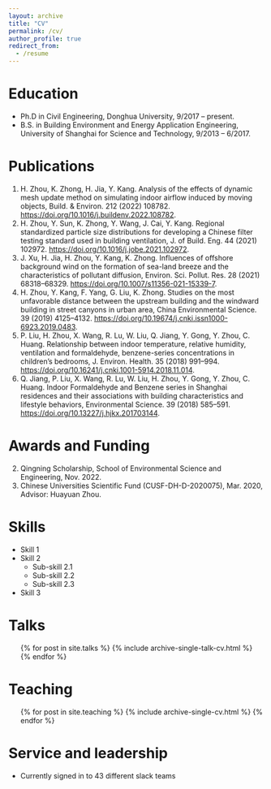 ```yaml
---
layout: archive
title: "CV"
permalink: /cv/
author_profile: true
redirect_from:
  - /resume
---
```



Education
======
* Ph.D in Civil Engineering, Donghua University, 9/2017 – present.
* B.S. in Building Environment and Energy Application Engineering, University of Shanghai for Science and Technology, 9/2013 – 6/2017.

# Publications

1.	H. Zhou, K. Zhong, H. Jia, Y. Kang. Analysis of the effects of dynamic mesh update method on simulating indoor airflow induced by moving objects, Build. & Environ. 212 (2022) 108782. https://doi.org/10.1016/j.buildenv.2022.108782.
1.	H. Zhou, Y. Sun, K. Zhong, Y. Wang, J. Cai, Y. Kang. Regional standardized particle size distributions for developing a Chinese filter testing standard used in building ventilation, J. of Build. Eng. 44 (2021) 102972. https://doi.org/10.1016/j.jobe.2021.102972.
1.	J. Xu, H. Jia, H. Zhou, Y. Kang, K. Zhong. Influences of offshore background wind on the formation of sea-land breeze and the characteristics of pollutant diffusion, Environ. Sci. Pollut. Res. 28 (2021) 68318–68329. https://doi.org/10.1007/s11356-021-15339-7.
1.	H. Zhou, Y. Kang, F. Yang, G. Liu, K. Zhong. Studies on the most unfavorable distance between the upstream building and the windward building in street canyons in urban area, China Environmental Science. 39 (2019) 4125–4132. https://doi.org/10.19674/j.cnki.issn1000-6923.2019.0483.
1.	P. Liu, H. Zhou, X. Wang, R. Lu, W. Liu, Q. Jiang, Y. Gong, Y. Zhou, C. Huang. Relationship between indoor temperature, relative humidity, ventilation and formaldehyde, benzene-series concentrations in children’s bedrooms, J. Environ. Health. 35 (2018) 991–994. https://doi.org/10.16241/j.cnki.1001-5914.2018.11.014.
1.	Q. Jiang, P. Liu, X. Wang, R. Lu, W. Liu, H. Zhou, Y. Gong, Y. Zhou, C. Huang. Indoor Formaldehyde and Benzene series in Shanghai residences and their associations with building characteristics and lifestyle behaviors, Environmental Science. 39 (2018) 585–591. https://doi.org/10.13227/j.hjkx.201703144.

# Awards and Funding
2.	Qingning Scholarship, School of Environmental Science and Engineering, Nov. 2022.
1.	Chinese Universities Scientific Fund (CUSF-DH-D-2020075), Mar. 2020, Advisor: Huayuan Zhou.


Skills
======
* Skill 1
* Skill 2
  * Sub-skill 2.1
  * Sub-skill 2.2
  * Sub-skill 2.3
* Skill 3


Talks
======
  <ul>{% for post in site.talks %}
    {% include archive-single-talk-cv.html %}
  {% endfor %}</ul>
  
Teaching
======
  <ul>{% for post in site.teaching %}
    {% include archive-single-cv.html %}
  {% endfor %}</ul>
  
Service and leadership
======
* Currently signed in to 43 different slack teams
